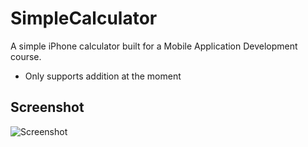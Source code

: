 SimpleCalculator
================

A simple iPhone calculator built for a Mobile Application Development course.

* Only supports addition at the moment

## Screenshot

![Screenshot](http://dblandin.github.com/SimpleCalculator/img/screenshot.png)
